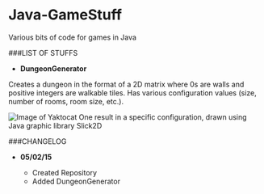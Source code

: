 # Java-GameStuff
Various bits of code for games in Java

###LIST OF STUFFS

* **DungeonGenerator**

Creates a dungeon in the format of a 2D matrix where 0s are walls and positive integers are walkable tiles.
Has various configuration values (size, number of rooms, room size, etc.).

![Image of Yaktocat](http://i.gyazo.com/f4a448649a78aef4097196c42f2e5894.png)
One result in a specific configuration, drawn using Java graphic library Slick2D

###CHANGELOG
* **05/02/15**
  
  * Created Repository
  * Added DungeonGenerator
